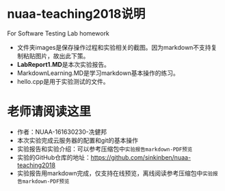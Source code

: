 # nuaa-teaching2018说明
For Software Testing Lab homework  
* 文件夹images是保存操作过程和实验相关的截图。因为markdown不支持复制粘贴图片，故出此下策。
* **LabReport1.MD**是本次实验报告。
* MarkdownLearning.MD是学习markdown基本操作的练习。
* hello.cpp是用于实验测试的文件。


# 老师请阅读这里
* 作者：NUAA-161630230-冼健邦
* 本次实验完成云服务器的配置和git的基本操作  
* 实验报告和实验介绍：可以参考压缩包中`实验报告markdown-PDF预览`   
* 实验的GitHub仓库的地址：https://github.com/sinkinben/nuaa-teaching2018   
* 实验报告用markdown完成，仅支持在线预览，离线阅读参考压缩包中`实验报告markdown-PDF预览`    
